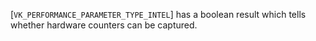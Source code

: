 [`VK_PERFORMANCE_PARAMETER_TYPE_INTEL`] has a
boolean result which tells whether hardware counters can be captured.
